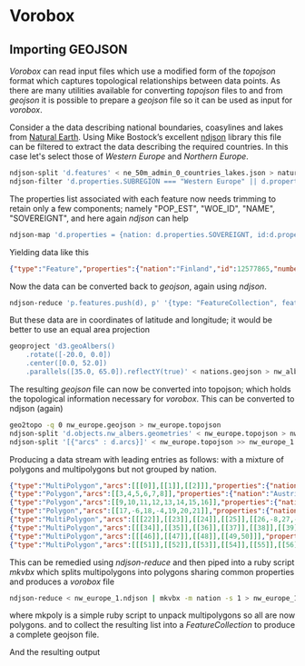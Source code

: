 # Vorobox

## Importing GEOJSON 

_Vorobox_ can read input files which use a modified form of the _topojson_ format which captures topological relationships between data points. As there are many utilities available for converting _topojson_ files to and from _geojson_ it is possible to prepare a _geojson_ file so it can be used as input for _vorobox_.

Consider a the data describing national boundaries, coasylines and lakes from [Natural Earth](). Using Mike Bostock’s excellent [ndjson](https://github.com/mbostock/ndjson-cli) library this file can be filtered to extract the data describing the required countries. In this case let's select those of _Western Europe_ and _Northern Europe_. 
```bash
ndjson-split 'd.features' < ne_50m_admin_0_countries_lakes.json > natural_earth.ndjson
ndjson-filter 'd.properties.SUBREGION === "Western Europe" || d.properties.SUBREGION === "Northern Europe"' < natural_earth.ndjson > nw_europe.ndjson
```

The properties list associated with each feature now needs trimming to retain only a few components; namely "POP_EST", "WOE_ID", "NAME", "SOVEREIGNT", and here again _ndjson_ can help

```bash
ndjson-map 'd.properties = {nation: d.properties.SOVEREIGNT, id:d.properties.WOE_ID, numberPoints: Math.floor(0.001 * d.properties.POP_EST), name: d.properties.name}, d' < nw_europe.ndjson > nations.ndjson
```
Yielding data like this 
```json
{"type":"Feature","properties":{"nation":"Finland","id":12577865,"numberPoints":27},"geometry":{"type":"MultiPolygon","coordinates":[[[[20.611328125000057,60.04067382812502],[20.603417968750023,60.01694335937498],[20.521777343750017,60.01166992187498],[20.4875,60.03276367187502],[20.411230468750034,60.030126953125006],[20.39794921875,60.04067382812502],[20.42958984375005,60.061718749999955],[20.49013671875005,60.07490234374998],[20.569140625000074,60.069628906250045],[20.611328125000057,60.04067382812502]]],[[[19.662304687500068,60.18715820312502],[19.667480468750057,60.16474609374998],[19.629199218750074,60.17036132812498],[19.59980468750004,60.162695312500006],[19.579882812500045,60.135058593750074],[19.536523437500023,60.144970703124955],[19.51904296875,60.18457031250003],[19.551367187500006,60.24384765625001],[19.62880859375008,60.24609375000003],[19.662304687500068,60.18715820312502]]],[[[19.989550781250017,60.351171875000034],[20.020214843750068,60.35087890624999],[20.03388671875001,60.35932617187501],[20.08740234374997,60.353417968749966],[20.167871093750023,60.31469726562497],[20.184082031250057,60.29375],[20.239550781250074,60.28300781250002],[20.258886718750006,60.26127929687502],[20.19472656250008,60.19355468749998],[20.15507812499999,60.192285156249994],[20.12548828125,60.20087890624998],[20.07324218750003,60.19345703124998],[20.042578125,60.18066406250003],[20.032324218750034,60.152490234374966],[20.033984375000017,60.093554687500045],[19.7998046875,60.081738281249955],[19.74599609375005,60.098974609375006],[19.67226562500005,60.233007812500034],[19.686914062500023,60.26762695312499],[19.736523437499983,60.282373046874966],[19.77900390625004,60.28554687499999],[19.785253906250063,60.21337890625003],[19.84765624999997,60.22055664062498],[19.867187500000057,60.26811523437499],[19.871582031250057,60.30161132812498],[19.854687499999983,60.318505859374966],[19.812304687500074,60.331591796875045],[19.78779296875004,60.35405273437502],[19.823046875000045,60.39018554687499],[19.88828125,60.40581054687499],[19.94453125000001,60.357519531250006],[19.989550781250017,60.351171875000034]]]]}}
```

Now the data can be converted back to _geojson_, again using _ndjson_. 
```bash
ndjson-reduce 'p.features.push(d), p' '{type: "FeatureCollection", features: []}' < nations.ndjson > nations.geojson
```

But these data are in coordinates of latitude and longitude; it would be better to use an equal area projection 
```bash 
geoproject 'd3.geoAlbers()
    .rotate([-20.0, 0.0])
    .center([0.0, 52.0])
    .parallels([35.0, 65.0]).reflectY(true)' < nations.geojson > nw_albers.geojson
```
The resulting _geojson_ file can now be converted into topojson; which holds the topological information necessary for _vorobox_. This can be converted to ndjson (again) 

```bash
geo2topo -q 0 nw_europe.geojson > nw_europe.topojson 
ndjson-split 'd.objects.nw_albers.geometries' < nw_europe.topojson > nw_europe_1.ndjson
ndjson-split '[{"arcs" : d.arcs}]' < nw_europe.topojson >> nw_europe_1.ndjson
```

Producing a data stream with leading entries as follows: with a mixture of polygons and multipolygons but not grouped by nation.  
```json
{"type":"MultiPolygon","arcs":[[[0]],[[1]],[[2]]],"properties":{"nation":"Finland","id":12577865,"number":27153}}
{"type":"Polygon","arcs":[[3,4,5,6,7,8]],"properties":{"nation":"Austria","id":23424750,"number":8754413}}
{"type":"Polygon","arcs":[[9,10,11,12,13,14,15,16]],"properties":{"nation":"Belgium","id":23424757,"number":11491346}}
{"type":"Polygon","arcs":[[17,-6,18,-4,19,20,21]],"properties":{"nation":"Switzerland","id":23424957,"number":8236303}}
{"type":"MultiPolygon","arcs":[[[22]],[[23]],[[24]],[[25]],[[26,-8,27,-22,28,29,-12,30,31,32]],[[33]]],"properties":{"nation":"Germany","id":23424829,"number":80594017}}
{"type":"MultiPolygon","arcs":[[[34]],[[35]],[[36]],[[37]],[[38]],[[39]],[[40]],[[41]],[[42]],[[43]],[[44]],[[-33,45]]],"properties":{"nation":"Denmark","id":23424796,"number":5605948}}
{"type":"MultiPolygon","arcs":[[[46]],[[47]],[[48]],[[49,50]]],"properties":{"nation":"Estonia","id":23424805,"number":1251581}}
{"type":"MultiPolygon","arcs":[[[51]],[[52]],[[53]],[[54]],[[55]],[[56]],[[57]],[[58,59,60]]],"properties":{"nation":"Finland","id":23424812,"number":5491218}}
```
This can be remedied using _ndjson-reduce_ and then piped into a ruby script _mkvbx_ which splits multipolygons into polygons sharing common properties and produces a _vorobox_ file

```bash
ndjson-reduce < nw_europe_1.ndjson | mkvbx -m nation -s 1 > nw_europe_1.vxjson
```

where mkpoly is a simple ruby script to unpack multipolygons so all are now polygons. and to collect the resulting list into a _FeatureCollection_ to produce a complete geojson file.

And the resulting output 
